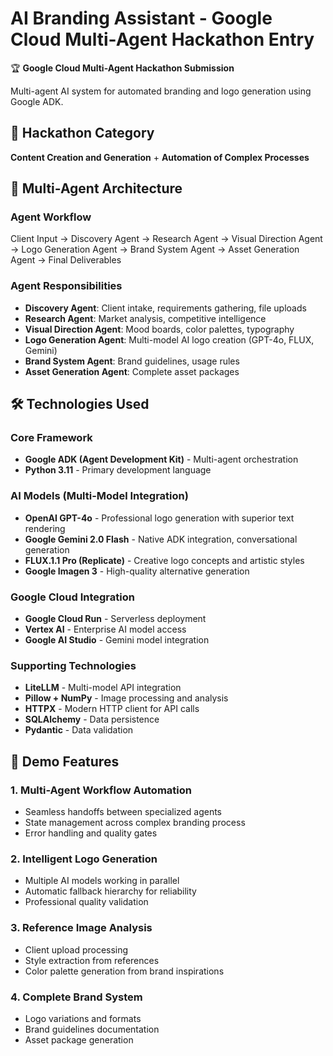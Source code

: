 # AI Branding Assistant - Google Cloud Multi-Agent Hackathon Entry

🏆 **Google Cloud Multi-Agent Hackathon Submission**

Multi-agent AI system for automated branding and logo generation using Google ADK.

## 🎯 Hackathon Category
**Content Creation and Generation** + **Automation of Complex Processes**

## 🤖 Multi-Agent Architecture

### Agent Workflow
Client Input → Discovery Agent → Research Agent → Visual Direction Agent → Logo Generation Agent → Brand System Agent → Asset Generation Agent → Final Deliverables

### Agent Responsibilities
- **Discovery Agent**: Client intake, requirements gathering, file uploads
- **Research Agent**: Market analysis, competitive intelligence
- **Visual Direction Agent**: Mood boards, color palettes, typography
- **Logo Generation Agent**: Multi-model AI logo creation (GPT-4o, FLUX, Gemini)
- **Brand System Agent**: Brand guidelines, usage rules
- **Asset Generation Agent**: Complete asset packages

## 🛠 Technologies Used

### Core Framework
- **Google ADK (Agent Development Kit)** - Multi-agent orchestration
- **Python 3.11** - Primary development language

### AI Models (Multi-Model Integration)
- **OpenAI GPT-4o** - Professional logo generation with superior text rendering
- **Google Gemini 2.0 Flash** - Native ADK integration, conversational generation
- **FLUX.1.1 Pro (Replicate)** - Creative logo concepts and artistic styles
- **Google Imagen 3** - High-quality alternative generation

### Google Cloud Integration
- **Google Cloud Run** - Serverless deployment
- **Vertex AI** - Enterprise AI model access
- **Google AI Studio** - Gemini model integration

### Supporting Technologies
- **LiteLLM** - Multi-model API integration
- **Pillow + NumPy** - Image processing and analysis
- **HTTPX** - Modern HTTP client for API calls
- **SQLAlchemy** - Data persistence
- **Pydantic** - Data validation

## 🚀 Demo Features

### 1. Multi-Agent Workflow Automation
- Seamless handoffs between specialized agents
- State management across complex branding process
- Error handling and quality gates

### 2. Intelligent Logo Generation
- Multiple AI models working in parallel
- Automatic fallback hierarchy for reliability
- Professional quality validation

### 3. Reference Image Analysis
- Client upload processing
- Style extraction from references
- Color palette generation from brand inspirations

### 4. Complete Brand System
- Logo variations and formats
- Brand guidelines documentation
- Asset package generation